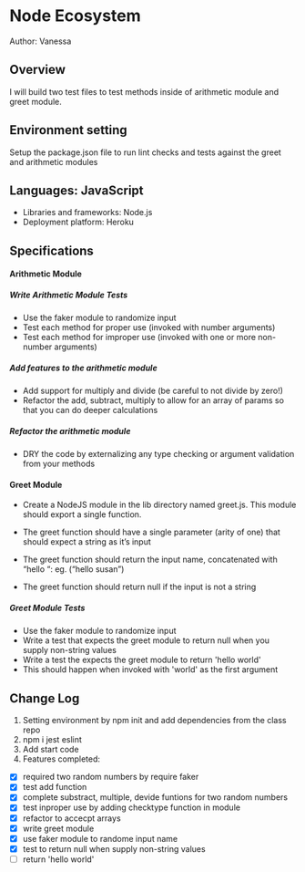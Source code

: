 # Node Ecosystem
Author: Vanessa

## Overview
I will build two test files to test methods inside of arithmetic module and greet module.

## Environment setting
Setup the package.json file to run lint checks and tests against the greet and arithmetic modules

## Languages: JavaScript
- Libraries and frameworks: Node.js
- Deployment platform: Heroku

## Specifications
#### Arithmetic Module
##### Write Arithmetic Module Tests
- Use the faker module to randomize input
- Test each method for proper use (invoked with number arguments)
- Test each method for improper use (invoked with one or more non-number arguments)
##### Add features to the arithmetic module
- Add support for multiply and divide (be careful to not divide by zero!)
- Refactor the add, subtract, multiply to allow for an array of params so that you can do deeper calculations
##### Refactor the arithmetic module
- DRY the code by externalizing any type checking or argument validation from your methods

#### Greet Module
- Create a NodeJS module in the lib directory named greet.js. This module should export a single function.

- The greet function should have a single parameter (arity of one) that should expect a string as it’s input
- The greet function should return the input name, concatenated with “hello “: eg. (“hello susan”)
- The greet function should return null if the input is not a string
##### Greet Module Tests
- Use the faker module to randomize input
- Write a test that expects the greet module to return null when you supply non-string values
- Write a test the expects the greet module to return 'hello world'
- This should happen when invoked with 'world' as the first argument

## Change Log
1. Setting environment by npm init and add dependencies from the class repo
2. npm i jest eslint 
3. Add start code
4. Features completed:
- [x] required two random numbers by require faker
- [x] test add function
- [x] complete substract, multiple, devide funtions for two random numbers
- [x] test inproper use by adding checktype function in module
- [x] refactor to accecpt arrays
- [x] write greet module
- [x] use faker module to randome input name
- [x] test to return null when supply non-string values
- [ ] return 'hello world'
